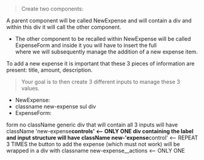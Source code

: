 > Create two components:

A parent component will be called NewExpense and will contain a div and within this div it will call the other component.

- The other component to be recalled within NewExpense will be called ExpenseForm and inside it you will have to insert the full <form> where we will subsequently manage the addition of a new expense item.

To add a new expense it is important that these 3 pieces of information are present: title, amount, description.

> Your goal is to then create 3 different inputs to manage these 3 values.

- NewExpense:
- classname new-expense sul div
- ExpenseForm:

form no className
generic div that will contain all 3 inputs will have className 'new-expense**controls' <-- ONLY ONE
div containing the label and input structure will have className new-'expense**control' <-- REPEAT 3 TIMES
the button to add the expense (which must not work) will be wrapped in a div with classname new-expense\_\_actions <-- ONLY ONE

